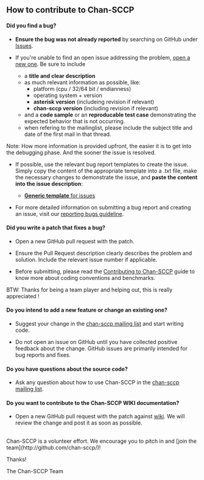 ## How to contribute to Chan-SCCP

#### **Did you find a bug?**

* **Ensure the bug was not already reported** by searching on GitHub under [Issues](https://github.com/chan-sccp/chan-sccp/issues).

* If you're unable to find an open issue addressing the problem, [open a new one](https://github.com/chan-sccp/chan-sccp/issues/new). 
Be sure to include 
   * a **title and clear description**
   * as much relevant information as possible, like:
      * platform (cpu / 32/64 bit / endianness)
      * operating system + version
      * **asterisk version** (includeing revision if relevant)
      * **chan-sccp version** (including revision if relevant)
   * and a **code sample** or an **reproducable test case** demonstrating the expected behavior that is not occurring.
   * when refering to the mailinglist, please include the subject title and date of the first mail in that thread.
   
Note: How more information is provided upfront, the easier it is to get into the debugging phase. And the sooner the issue is resolved.

* If possible, use the relevant bug report templates to create the issue. Simply copy the content of the appropriate template into a .txt file, make the necessary changes to demonstrate the issue, and **paste the content into the issue description**:
  * [**Generic template** for issues](https://github.com/chan-sccp/chan-sccp/blob/master/.github/ISSUE_TEMPLATE.md)

* For more detailed information on submitting a bug report and creating an issue, visit our [reporting bugs guideline](https://github.com/chan-sccp/chan-sccp/wiki/Reporting%20Bugs).

#### **Did you write a patch that fixes a bug?**

* Open a new GitHub pull request with the patch.

* Ensure the Pull Request description clearly describes the problem and solution. Include the relevant issue number if applicable.

* Before submitting, please read the [Contributing to Chan-SCCP](https://github.com/chan-sccp/chan-sccp/wiki/Contributing) guide to know more about coding conventions and benchmarks.

BTW: Thanks for being a team player and helping out, this is really appreciated !

#### **Do you intend to add a new feature or change an existing one?**

* Suggest your change in the [chan-sccp mailing list](https://sourceforge.net/p/chan-sccp-b/mailman/chan-sccp-b-discussion/) and start writing code.

* Do not open an issue on GitHub until you have collected positive feedback about the change. GitHub issues are primarily intended for bug reports and fixes.

#### **Do you have questions about the source code?**

* Ask any question about how to use Chan-SCCP in the [chan-sccp mailing list](https://sourceforge.net/p/chan-sccp-b/mailman/chan-sccp-b-discussion/).

#### **Do you want to contribute to the Chan-SCCP WIKI documentation?**

* Open a new GitHub pull request with the patch against [wiki](https://github.com/chan-sccp/chan-sccp.wiki.git). We will review the change and post it as soon as possible.

</br>
Chan-SCCP is a volunteer effort. We encourage you to pitch in and [join the team](http://github.com/chan-sccp/)!

Thanks!

The Chan-SCCP Team
